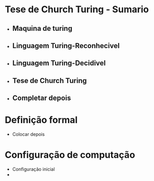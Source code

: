 # Tese de Church Turing - Sumario
- ## Maquina de turing
- ## Linguagem Turing-Reconhecivel
- ## Linguagem Turing-Decidivel
- ## Tese de Church Turing
- ## Completar depois

# Definição formal
 - Colocar depois

# Configuração de computação
- Configuração inicial
- 





